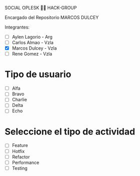 SOCIAL OPLESK
🏴‍☠️ HACK-GROUP

Encargado del Repositorio  MARCOS DULCEY

Integrantes:
- [ ] Aylen Lagorio - Arg
- [ ] Carlos Almao - Vzla
- [X] Marcos Dulcey - Vzla
- [ ] Rene Gomez - Vzla

# Tipo de usuario
- [ ] Alfa
- [ ] Bravo 
- [ ] Charlie
- [ ] Delta
- [ ] Echo

# Seleccione el tipo de actividad
- [ ] Feature
- [ ] Hotfix
- [ ] Refactor
- [ ] Performance
- [ ] Testing
